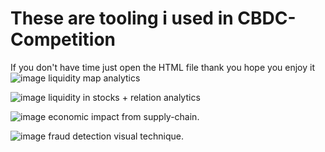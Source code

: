 # These are tooling i used in CBDC-Competition
If you don't have time just open the HTML file thank you hope you enjoy it
![image](https://github.com/Mueangapi/CBDC-Competition/assets/104725034/48276ddf-cfc8-476b-95bd-f82f4d76519e)
liquidity map analytics

![image](https://github.com/Mueangapi/CBDC-Competition/assets/104725034/df509643-c7b9-45f0-b18c-180e4942ed1e)
liquidity in stocks + relation analytics


![image](https://github.com/Mueangapi/CBDC-Competition/assets/104725034/5d13fbd2-f5c7-471c-ac1a-290cb2d439dc)
economic impact from supply-chain.


![image](https://github.com/Mueangapi/CBDC-Competition/assets/104725034/39c73878-16cc-4c87-83d1-d758abde862e)
fraud detection visual technique.
